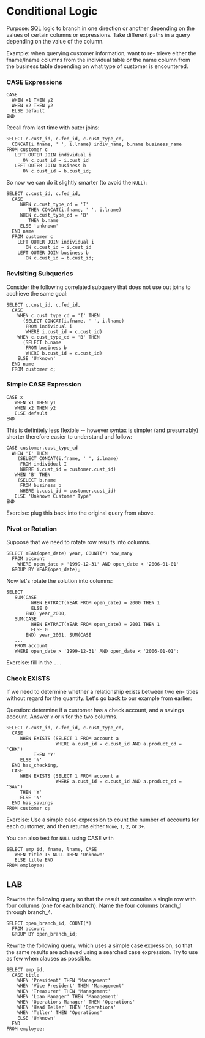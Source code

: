 # Conditional Logic

Purpose: SQL logic to branch in one direction or another depending on the values of certain columns or expressions. Take different paths in a query depending on the value of the column.

Example: when querying customer information, want to re- trieve either the fname/lname columns from the individual table or the name column from the business table depending on what type of customer is encountered.


### CASE Expressions

```
CASE 
  WHEN x1 THEN y2
  WHEN x2 THEN y2
  ELSE default
END
```

Recall from last time with outer joins:

```
SELECT c.cust_id, c.fed_id, c.cust_type_cd, 
  CONCAT(i.fname, ' ', i.lname) indiv_name, b.name business_name
FROM customer c 
   LEFT OUTER JOIN individual i 
      ON c.cust_id = i.cust_id
   LEFT OUTER JOIN business b 
      ON c.cust_id = b.cust_id;
```

So now we can do it slightly smarter (to avoid the `NULL`):

```
SELECT c.cust_id, c.fed_id,
  CASE
     WHEN c.cust_type_cd = 'I'
        THEN CONCAT(i.fname, ' ', i.lname)
     WHEN c.cust_type_cd = 'B'
        THEN b.name
     ELSE 'unknown'
  END name
  FROM customer c 
    LEFT OUTER JOIN individual i 
       ON c.cust_id = i.cust_id
    LEFT OUTER JOIN business b 
       ON c.cust_id = b.cust_id;
```

### Revisiting Subqueries

Consider the following correlated subquery that does not use out joins to acchieve the same goal:

```
SELECT c.cust_id, c.fed_id, 
  CASE
    WHEN c.cust_type_cd = 'I' THEN 
      (SELECT CONCAT(i.fname, ' ', i.lname)
       FROM individual i
       WHERE i.cust_id = c.cust_id) 
    WHEN c.cust_type_cd = 'B' THEN
      (SELECT b.name
       FROM business b
       WHERE b.cust_id = c.cust_id)
    ELSE 'Unknown' 
  END name
  FROM customer c;
```

### Simple CASE Expression

```
CASE x
   WHEN x1 THEN y1
   WHEN x2 THEN y2
   ELSE default
END
```

This is definitely less flexible -- however syntax is simpler (and presumably) shorter therefore easier to understand and follow:

```
CASE customer.cust_type_cd 
  WHEN 'I' THEN 
    (SELECT CONCAT(i.fname, ' ', i.lname) 
     FROM individual I
     WHERE i.cust_id = customer.cust_id)
   WHEN 'B' THEN 
    (SELECT b.name
     FROM business b
     WHERE b.cust_id = customer.cust_id) 
   ELSE 'Unknown Customer Type'
END
```

Exercise: plug this back into the original query from above.

### Pivot or Rotation

Suppose that we need to rotate row results into columns.

```
SELECT YEAR(open_date) year, COUNT(*) how_many
  FROM account
    WHERE open_date > '1999-12-31' AND open_date < '2006-01-01' 
  GROUP BY YEAR(open_date);
```

Now let's rotate the solution into columns:

```
SELECT 
   SUM(CASE
         WHEN EXTRACT(YEAR FROM open_date) = 2000 THEN 1
         ELSE 0
       END) year_2000,
   SUM(CASE
         WHEN EXTRACT(YEAR FROM open_date) = 2001 THEN 1 
         ELSE 0
       END) year_2001, SUM(CASE
   ...
   FROM account
   WHERE open_date > '1999-12-31' AND open_date < '2006-01-01';
```

Exercise: fill in the `...`

### Check EXISTS

If we need to determine whether a relationship exists between two en- tities without regard for the quantity.  Let's go back to our example from earlier:

Question: determine if a customer has a check account, and a savings account.  Answer `Y` or `N` for the two columns.

```
SELECT c.cust_id, c.fed_id, c.cust_type_cd, 
  CASE
     WHEN EXISTS (SELECT 1 FROM account a 
                  WHERE a.cust_id = c.cust_id AND a.product_cd = 'CHK') 
          THEN 'Y' 
     ELSE 'N'
  END has_checking, 
  CASE
     WHEN EXISTS (SELECT 1 FROM account a 
                  WHERE a.cust_id = c.cust_id AND a.product_cd = 'SAV') 
     THEN 'Y' 
     ELSE 'N'
  END has_savings
FROM customer c;
```

Exercise:  Use a simple case expression to count the number of accounts for each customer, and then returns either `None`, `1`, `2`, or `3+`.

You can also test for `NULL` using CASE with 

```
SELECT emp_id, fname, lname, CASE
   WHEN title IS NULL THEN 'Unknown'
   ELSE title END
FROM employee;
```


## LAB

Rewrite the following query so that the result set contains a single row with four columns (one for each branch). Name the four columns branch_1 through branch_4.

```
SELECT open_branch_id, COUNT(*)
  FROM account
  GROUP BY open_branch_id;
```

Rewrite the following query, which uses a simple case expression, so that the same results are achieved using a searched case expression. Try to use as few when clauses as possible.

```
SELECT emp_id, 
  CASE title
    WHEN 'President' THEN 'Management'
    WHEN 'Vice President' THEN 'Management' 
    WHEN 'Treasurer' THEN 'Management'
    WHEN 'Loan Manager' THEN 'Management'
    WHEN 'Operations Manager' THEN 'Operations' 
    WHEN 'Head Teller' THEN 'Operations'
    WHEN 'Teller' THEN 'Operations'
    ELSE 'Unknown'
  END
FROM employee;
```


